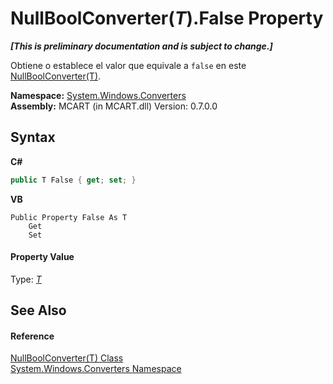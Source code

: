 # NullBoolConverter(*T*).False Property 
 _**\[This is preliminary documentation and is subject to change.\]**_

Obtiene o establece el valor que equivale a `false` en este <a href="976554e1-510e-962b-2a5a-c0ee75be9766">NullBoolConverter(T)</a>.

**Namespace:**&nbsp;<a href="209509be-498c-78bd-c9c1-8c3bc31f7d1f">System.Windows.Converters</a><br />**Assembly:**&nbsp;MCART (in MCART.dll) Version: 0.7.0.0

## Syntax

**C#**<br />
``` C#
public T False { get; set; }
```

**VB**<br />
``` VB
Public Property False As T
	Get
	Set
```


#### Property Value
Type: <a href="976554e1-510e-962b-2a5a-c0ee75be9766">*T*</a>

## See Also


#### Reference
<a href="976554e1-510e-962b-2a5a-c0ee75be9766">NullBoolConverter(T) Class</a><br /><a href="209509be-498c-78bd-c9c1-8c3bc31f7d1f">System.Windows.Converters Namespace</a><br />